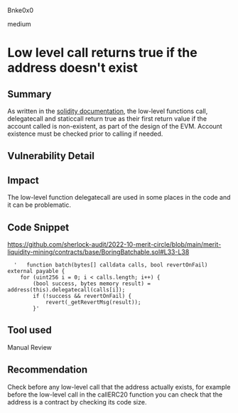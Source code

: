 Bnke0x0

medium

# Low level call returns true if the address doesn't exist

## Summary
As written in the [solidity documentation](https://docs.soliditylang.org/en/develop/control-structures.html#error-handling-assert-require-revert-and-exceptions), the low-level functions call, delegatecall and staticcall return true as their first return value if the account called is non-existent, as part of the design of the EVM. Account existence must be checked prior to calling if needed.

## Vulnerability Detail

## Impact
The low-level function delegatecall are used in some places in the code and it can be problematic.

## Code Snippet
https://github.com/sherlock-audit/2022-10-merit-circle/blob/main/merit-liquidity-mining/contracts/base/BoringBatchable.sol#L33-L38

      '   function batch(bytes[] calldata calls, bool revertOnFail) external payable {
        for (uint256 i = 0; i < calls.length; i++) {
            (bool success, bytes memory result) = address(this).delegatecall(calls[i]);
            if (!success && revertOnFail) {
                revert(_getRevertMsg(result));
            }'

## Tool used

Manual Review

## Recommendation
Check before any low-level call that the address actually exists, for example before the low-level call in the callERC20 function you can check that the address is a contract by checking its code size.
